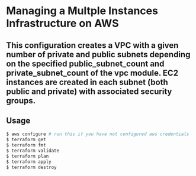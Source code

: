 # Managing a Multple Instances Infrastructure on AWS

This configuration creates a VPC with a given number of private and public subnets depending on the specified public_subnet_count and private_subnet_count of the vpc module. EC2 instances are created in each subnet (both public and private) with associated security groups.
---

## Usage

```bash
$ aws configure # run this if you have not configured aws credentials
$ terraform get
$ terraform fmt
$ terraform validate
$ terraform plan
$ terraform apply
$ terraform destroy
```